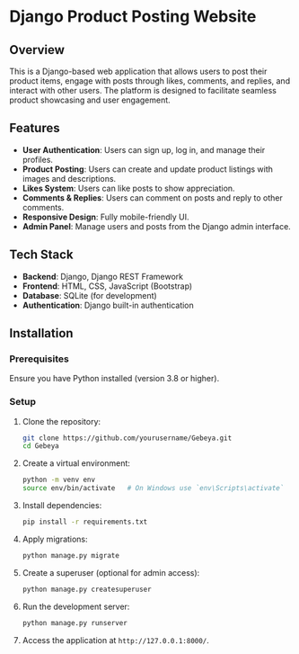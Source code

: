 # Django Product Posting Website

## Overview
This is a Django-based web application that allows users to post their product items, engage with posts through likes, comments, and replies, and interact with other users. The platform is designed to facilitate seamless product showcasing and user engagement.

## Features
- **User Authentication**: Users can sign up, log in, and manage their profiles.
- **Product Posting**: Users can create and update product listings with images and descriptions.
- **Likes System**: Users can like posts to show appreciation.
- **Comments & Replies**: Users can comment on posts and reply to other comments.
- **Responsive Design**: Fully mobile-friendly UI.
- **Admin Panel**: Manage users and posts from the Django admin interface.

## Tech Stack
- **Backend**: Django, Django REST Framework
- **Frontend**: HTML, CSS, JavaScript (Bootstrap)
- **Database**: SQLite (for development)
- **Authentication**: Django built-in authentication

## Installation

### Prerequisites
Ensure you have Python installed (version 3.8 or higher).

### Setup
1. Clone the repository:
   ```sh
   git clone https://github.com/yourusername/Gebeya.git
   cd Gebeya
   ```
2. Create a virtual environment:
   ```sh
   python -m venv env
   source env/bin/activate   # On Windows use `env\Scripts\activate`
   ```
3. Install dependencies:
   ```sh
   pip install -r requirements.txt
   ```
4. Apply migrations:
   ```sh
   python manage.py migrate
   ```
5. Create a superuser (optional for admin access):
   ```sh
   python manage.py createsuperuser
   ```
6. Run the development server:
   ```sh
   python manage.py runserver
   ```
7. Access the application at `http://127.0.0.1:8000/`.




